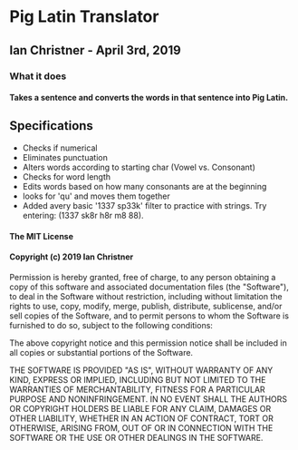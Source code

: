 # Pig Latin Translator
## Ian Christner - April 3rd, 2019

### What it does
#### Takes a sentence and converts the words in that sentence into Pig Latin.
## Specifications
* Checks if numerical
* Eliminates punctuation
* Alters words according to starting char (Vowel vs. Consonant)
* Checks for word length
* Edits words based on how many consonants are at the beginning
* looks for 'qu' and moves them together
* Added avery basic '1337 sp33k' filter to practice with strings. Try entering: (1337 sk8r h8r m8 88).
#### The MIT License

#### Copyright (c) 2019 Ian Christner

Permission is hereby granted, free of charge,
to any person obtaining a copy of this software and
associated documentation files (the "Software"), to
deal in the Software without restriction, including
without limitation the rights to use, copy, modify,
merge, publish, distribute, sublicense, and/or sell
copies of the Software, and to permit persons to whom
the Software is furnished to do so,
subject to the following conditions:

The above copyright notice and this permission notice
shall be included in all copies or substantial portions of the Software.

THE SOFTWARE IS PROVIDED "AS IS", WITHOUT WARRANTY OF ANY KIND,
EXPRESS OR IMPLIED, INCLUDING BUT NOT LIMITED TO THE WARRANTIES
OF MERCHANTABILITY, FITNESS FOR A PARTICULAR PURPOSE AND NONINFRINGEMENT.
IN NO EVENT SHALL THE AUTHORS OR COPYRIGHT HOLDERS BE LIABLE FOR
ANY CLAIM, DAMAGES OR OTHER LIABILITY, WHETHER IN AN ACTION OF CONTRACT,
TORT OR OTHERWISE, ARISING FROM, OUT OF OR IN CONNECTION WITH THE
SOFTWARE OR THE USE OR OTHER DEALINGS IN THE SOFTWARE.
